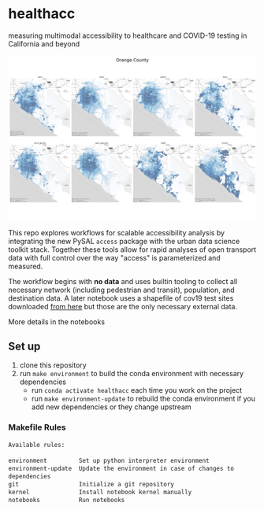 # healthacc

measuring multimodal accessibility to healthcare and COVID-19 testing in California and beyond

![](figures/counties/06059.png)

This repo explores workflows for scalable accessibility analysis by integrating the new PySAL
`access` package with the urban data science toolkit stack. Together these tools allow for rapid
analyses of open transport data with full control over the way "access" is parameterized and
measured.


The workflow begins with **no data** and uses builtin tooling to collect all necessary network
(including pedestrian and transit), population, and destination data. A later notebook uses a
shapefile of cov19 test sites downloaded
[from here](https://www.giscorps.org/covid-19-testing-site-locator/) but those are the only
necessary external data.


More details in the notebooks


## Set up

1. clone this repository
2. run `make environment` to build the conda environment with necessary dependencies
   - run `conda activate healthacc` each time you work on the project
   - run `make environment-update` to rebuild the conda environment if you add new dependencies or they change upstream

### Makefile Rules

``` text
Available rules:

environment         Set up python interpreter environment
environment-update  Update the environment in case of changes to dependencies
git                 Initialize a git repository
kernel              Install notebook kernel manually
notebooks           Run notebooks
```
